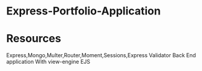 # Express-Portfolio-Application
# Resources
Express,Mongo,Multer,Router,Moment,Sessions,Express Validator
Back End application With view-engine EJS


